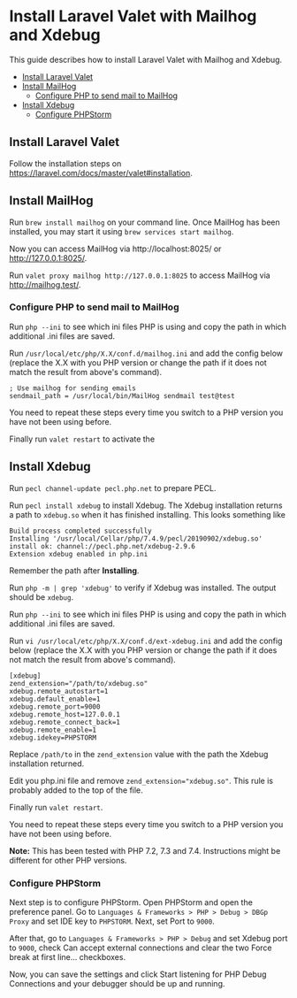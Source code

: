 # Install Laravel Valet with Mailhog and Xdebug

This guide describes how to install Laravel Valet with Mailhog and Xdebug.

- [Install Laravel Valet](#install-laravel-valet)
- [Install MailHog](#install-mailhog)
  - [Configure PHP to send mail to MailHog](#configure-php-to-send-mail-to-mailhog)
- [Install Xdebug](#install-xdebug)
  - [Configure PHPStorm](#configure-phpstorm)

## Install Laravel Valet

Follow the installation steps on https://laravel.com/docs/master/valet#installation.

## Install MailHog

Run `brew install mailhog` on your command line. Once MailHog has been installed, you may start it using `brew services start mailhog`.

Now you can access MailHog via http://localhost:8025/ or http://127.0.0.1:8025/.

Run `valet proxy mailhog http://127.0.0.1:8025` to access MailHog via http://mailhog.test/.

### Configure PHP to send mail to MailHog

Run `php --ini` to see which ini files PHP is using and copy the path in which additional .ini files are saved.

Run `/usr/local/etc/php/X.X/conf.d/mailhog.ini` and add the config below (replace the X.X with you PHP version or change the path if it does not match the result from above's command).

```
; Use mailhog for sending emails
sendmail_path = /usr/local/bin/MailHog sendmail test@test
```

You need to repeat these steps every time you switch to a PHP version you have not been using before.

Finally run `valet restart` to activate the

## Install Xdebug

Run `pecl channel-update pecl.php.net` to prepare PECL.

Run `pecl install xdebug` to install Xdebug.
The Xdebug installation returns a path to `xdebug.so` when it has finished installing. This looks something like

```
Build process completed successfully
Installing '/usr/local/Cellar/php/7.4.9/pecl/20190902/xdebug.so'
install ok: channel://pecl.php.net/xdebug-2.9.6
Extension xdebug enabled in php.ini
```

Remember the path after **Installing**.

Run `php -m | grep 'xdebug'` to verify if Xdebug was installed. The output should be `xdebug`.

Run `php --ini` to see which ini files PHP is using and copy the path in which additional .ini files are saved.

Run `vi /usr/local/etc/php/X.X/conf.d/ext-xdebug.ini` and add the config below (replace the X.X with you PHP version or change the path if it does not match the result from above's command).

```
[xdebug]
zend_extension="/path/to/xdebug.so"
xdebug.remote_autostart=1
xdebug.default_enable=1
xdebug.remote_port=9000
xdebug.remote_host=127.0.0.1
xdebug.remote_connect_back=1
xdebug.remote_enable=1
xdebug.idekey=PHPSTORM
```

Replace `/path/to` in the `zend_extension` value with the path the Xdebug installation returned.

Edit you php.ini file and remove `zend_extension="xdebug.so"`. This rule is probably added to the top of the file.

Finally run `valet restart`.

You need to repeat these steps every time you switch to a PHP version you have not been using before.

**Note:** This has been tested with PHP 7.2, 7.3 and 7.4. Instructions might be different for other PHP versions.

### Configure PHPStorm

Next step is to configure PHPStorm. Open PHPStorm and open the preference panel. Go to `Languages & Frameworks > PHP > Debug > DBGp Proxy` and set IDE key to `PHPSTORM`. Next, set Port to `9000`.

After that, go to `Languages & Frameworks > PHP > Debug` and set Xdebug port to `9000`, check Can accept external connections and clear the two Force break at first line… checkboxes.

Now, you can save the settings and click Start listening for PHP Debug Connections and your debugger should be up and running.
